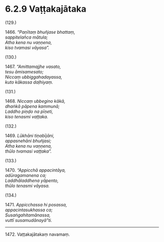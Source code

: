 

# 6.2.9 Vaṭṭakajātaka




(129.)

1466\. _“Paṇītaṃ bhuñjase bhattaṃ,_  
_sappitelañca mātula;_  
_Atha kena nu vaṇṇena,_  
_kiso tvamasi vāyasa”._  


(130.)

1467\. _“Amittamajjhe vasato,_  
_tesu āmisamesato;_  
_Niccaṃ ubbiggahadayassa,_  
_kuto kākassa daḷhiyaṃ._  


(131.)

1468\. _Niccaṃ ubbegino kākā,_  
_dhaṅkā pāpena kammunā;_  
_Laddho piṇḍo na pīṇeti,_  
_kiso tenasmi vaṭṭaka._  


(132.)

1469\. _Lūkhāni tiṇabījāni,_  
_appasnehāni bhuñjasi;_  
_Atha kena nu vaṇṇena,_  
_thūlo tvamasi vaṭṭaka”._  


(133.)

1470\. _“Appicchā appacintāya,_  
_adūragamanena ca;_  
_Laddhāladdhena yāpento,_  
_thūlo tenasmi vāyasa._  


(134.)

1471\. _Appicchassa hi posassa,_  
_appacintasukhassa ca;_  
_Susaṅgahitamānassa,_  
_vuttī susamudānayā”ti._  


---

1472\. Vaṭṭakajātakaṃ navamaṃ.





